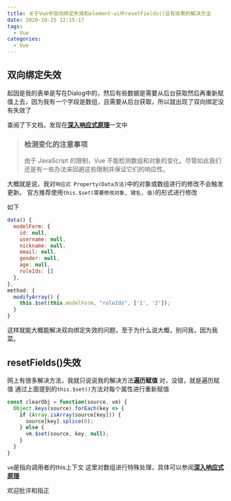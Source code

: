 ```yaml
---
title: 关于Vue中双向绑定失效和element-ui中resetFields()没有效果的解决方法
date: 2020-10-25 12:15:17
tags: 
  - Vue
categories:
  - Vue
---
```


## 双向绑定失效
起因是我的表单是写在Dialog中的，然后有些数据是需要从后台获取然后再重新赋值上去，因为我有一个字段是数组，且需要从后台获取，所以就出现了双向绑定没有失效了

查阅了下文档，发现在[**深入响应式原理**](https://cn.vuejs.org/v2/guide/reactivity.html)一文中
> ### 检测变化的注意事项
> 由于 JavaScript 的限制，Vue 不能检测数组和对象的变化。尽管如此我们还是有一些办法来回避这些限制并保证它们的响应性。

大概就是说，我对`响应式 Property(Data方法)`中的对象或数组进行的修改不会触发更新。
官方推荐使用`this.$set(需要修改对象, 键名, 值)`的形式进行修改

如下
``` javascript
data() {
  modelForm: {
    id: null,
    username: null,
    nickname: null,
    email: null,
    gender: null,
    age: null,
    roleIds: []
  },
},
method: {
  modifyArray() {
    this.$set(this.modelForm, "roleIds", ['1', '2']);
  }
}
```
这样就能大概能解决双向绑定失效的问题，至于为什么说大概，别问我，因为我菜。

## resetFields()失效
网上有很多解决方法，我就只说说我的解决方法**遍历赋值**
对，没错，就是遍历赋值
通过上面提到的`this.$set()`方法对每个属性进行重新赋值
``` Javascript
const clearObj = function(source, vm) {
  Object.keys(source).forEach(key => {
    if (Array.isArray(source[key])) {
      source[key].splice(0);
    } else {
      vm.$set(source, key, null);
    }
  }
}
```
`vm`是指向调用者的this上下文
这里对数组进行特殊处理，具体可以参阅[**深入响应式原理**](https://cn.vuejs.org/v2/guide/reactivity.html)

欢迎批评和指正

